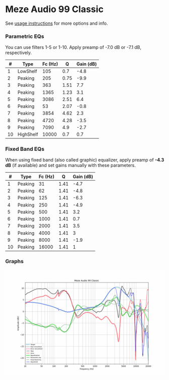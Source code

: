 # Meze Audio 99 Classic
See [usage instructions](https://github.com/jaakkopasanen/AutoEq#usage) for more options and info.

### Parametric EQs
You can use filters 1-5 or 1-10. Apply preamp of -7.0 dB or -7.1 dB, respectively.

|   # | Type      |   Fc (Hz) |    Q |   Gain (dB) |
|-----|-----------|-----------|------|-------------|
|   1 | LowShelf  |       105 | 0.7  |        -4.8 |
|   2 | Peaking   |       205 | 0.75 |        -9.9 |
|   3 | Peaking   |       363 | 1.51 |         7.7 |
|   4 | Peaking   |      1365 | 1.23 |         3.1 |
|   5 | Peaking   |      3086 | 2.51 |         6.4 |
|   6 | Peaking   |        53 | 2.07 |        -0.8 |
|   7 | Peaking   |      3854 | 4.62 |         2.3 |
|   8 | Peaking   |      4720 | 4.28 |        -3.5 |
|   9 | Peaking   |      7090 | 4.9  |        -2.7 |
|  10 | HighShelf |     10000 | 0.7  |         0.7 |

### Fixed Band EQs
When using fixed band (also called graphic) equalizer, apply preamp of **-4.3 dB** (if available) and set gains manually with these parameters.

|   # | Type    |   Fc (Hz) |    Q |   Gain (dB) |
|-----|---------|-----------|------|-------------|
|   1 | Peaking |        31 | 1.41 |        -4.7 |
|   2 | Peaking |        62 | 1.41 |        -4.8 |
|   3 | Peaking |       125 | 1.41 |        -6.3 |
|   4 | Peaking |       250 | 1.41 |        -4.9 |
|   5 | Peaking |       500 | 1.41 |         3.2 |
|   6 | Peaking |      1000 | 1.41 |         0.7 |
|   7 | Peaking |      2000 | 1.41 |         3.5 |
|   8 | Peaking |      4000 | 1.41 |         3   |
|   9 | Peaking |      8000 | 1.41 |        -1.9 |
|  10 | Peaking |     16000 | 1.41 |         1   |

### Graphs
![](./Meze%20Audio%2099%20Classic.png)

